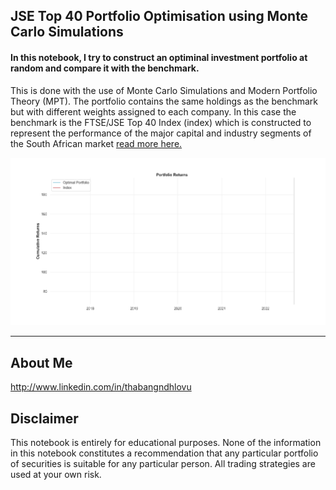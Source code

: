 ## JSE Top 40 Portfolio Optimisation using Monte Carlo Simulations

#### In this notebook, I try to construct an optiminal investment portfolio at random and compare it with the benchmark.

This is done with the use of Monte Carlo Simulations and Modern Portfolio Theory (MPT). The portfolio contains the same holdings as the benchmark but with different weights assigned to each company. In this case the benchmark is the FTSE/JSE Top 40 Index (index) which is constructed to represent the performance of the major capital and industry segments of the South African market [read more here.](http://www.ftserussell.com/products/indices/jse)


![Portfolio Performance Chart](data/portfolio_returns.gif)


---
## About Me
http://www.linkedin.com/in/thabangndhlovu

## Disclaimer
This notebook is entirely for educational purposes. None of the information in this notebook constitutes a recommendation that any particular portfolio of securities is suitable for any particular person. All trading strategies are used at your own risk.
